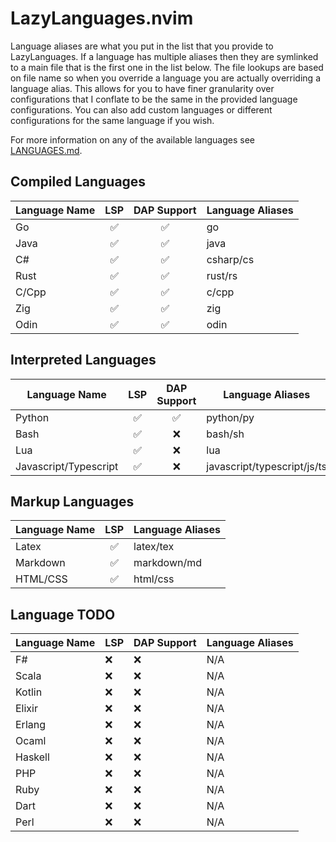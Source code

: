 # LazyLanguages.nvim

Language aliases are what you put in the list that you provide to
LazyLanguages. If a language has multiple aliases then they are symlinked to a
main file that is the first one in the list below. The file lookups are based
on file name so when you override a language you are actually overriding a
language alias. This allows for you to have finer granularity over
configurations that I conflate to be the same in the provided language
configurations. You can also add custom languages or different configurations
for the same language if you wish.

For more information on any of the available languages see [LANGUAGES.md](https://github.com/lcroberts/LazyLanguages.nvim/blob/main/docs/LANGUAGES.md).

## Compiled Languages

| Language Name | LSP | DAP Support | Language Aliases|
| ------------- | :--------------: | :--------------: | --------------|
| Go | ✅ | ✅ | go |
| Java | ✅ | ✅ | java |
| C# | ✅ | ✅ | csharp/cs |
| Rust | ✅ | ✅ | rust/rs |
| C/Cpp | ✅ | ✅ | c/cpp |
| Zig | ✅ | ✅ | zig |
| Odin | ✅ | ✅ | odin |

## Interpreted Languages

| Language Name | LSP | DAP Support | Language Aliases|
| ------------- | :--------------: | :--------------: | --------------|
| Python | ✅ | ✅ | python/py |
| Bash | ✅ | ❌ | bash/sh |
| Lua | ✅ | ❌ | lua |
| Javascript/Typescript | ✅ | ❌ | javascript/typescript/js/ts |

## Markup Languages

| Language Name | LSP |Language Aliases|
| ------------- | :--------------: | --------------|
| Latex | ✅ | latex/tex |
| Markdown | ✅ | markdown/md |
| HTML/CSS |  ✅  | html/css |

## Language TODO
| Language Name | LSP | DAP Support | Language Aliases |
| ------------- | --- | ----------- | ---------------- |
| F# | ❌ | ❌ | N/A |
| Scala | ❌ | ❌ | N/A |
| Kotlin | ❌ | ❌ | N/A |
| Elixir | ❌ | ❌ | N/A |
| Erlang | ❌ | ❌ | N/A |
| Ocaml | ❌ | ❌ | N/A |
| Haskell | ❌ | ❌ | N/A |
| PHP | ❌ | ❌ | N/A |
| Ruby | ❌ | ❌ | N/A |
| Dart | ❌ | ❌ | N/A |
| Perl | ❌ | ❌ | N/A |

